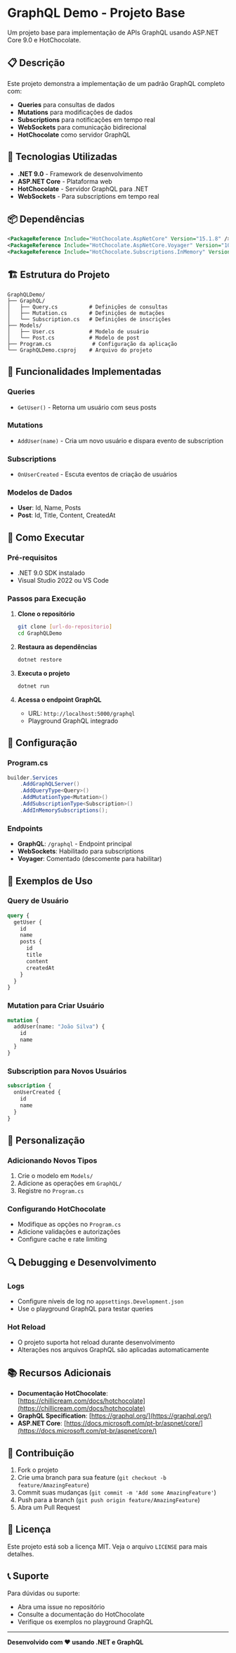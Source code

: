 # GraphQL Demo - Projeto Base

Um projeto base para implementação de APIs GraphQL usando ASP.NET Core 9.0 e HotChocolate.

## 📋 Descrição

Este projeto demonstra a implementação de um padrão GraphQL completo com:
- **Queries** para consultas de dados
- **Mutations** para modificações de dados
- **Subscriptions** para notificações em tempo real
- **WebSockets** para comunicação bidirecional
- **HotChocolate** como servidor GraphQL

## 🚀 Tecnologias Utilizadas

- **.NET 9.0** - Framework de desenvolvimento
- **ASP.NET Core** - Plataforma web
- **HotChocolate** - Servidor GraphQL para .NET
- **WebSockets** - Para subscriptions em tempo real

## 📦 Dependências

```xml
<PackageReference Include="HotChocolate.AspNetCore" Version="15.1.8" />
<PackageReference Include="HotChocolate.AspNetCore.Voyager" Version="10.5.5" />
<PackageReference Include="HotChocolate.Subscriptions.InMemory" Version="15.1.8" />
```

## 🏗️ Estrutura do Projeto

```
GraphQLDemo/
├── GraphQL/
│   ├── Query.cs          # Definições de consultas
│   ├── Mutation.cs       # Definições de mutações
│   └── Subscription.cs   # Definições de inscrições
├── Models/
│   ├── User.cs           # Modelo de usuário
│   └── Post.cs           # Modelo de post
├── Program.cs             # Configuração da aplicação
└── GraphQLDemo.csproj    # Arquivo do projeto
```

## 🎯 Funcionalidades Implementadas

### Queries
- `GetUser()` - Retorna um usuário com seus posts

### Mutations
- `AddUser(name)` - Cria um novo usuário e dispara evento de subscription

### Subscriptions
- `OnUserCreated` - Escuta eventos de criação de usuários

### Modelos de Dados
- **User**: Id, Name, Posts
- **Post**: Id, Title, Content, CreatedAt

## 🚀 Como Executar

### Pré-requisitos
- .NET 9.0 SDK instalado
- Visual Studio 2022 ou VS Code

### Passos para Execução

1. **Clone o repositório**
   ```bash
   git clone [url-do-repositorio]
   cd GraphQLDemo
   ```

2. **Restaura as dependências**
   ```bash
   dotnet restore
   ```

3. **Executa o projeto**
   ```bash
   dotnet run
   ```

4. **Acessa o endpoint GraphQL**
   - URL: `http://localhost:5000/graphql`
   - Playground GraphQL integrado

## 🔧 Configuração

### Program.cs
```csharp
builder.Services
    .AddGraphQLServer()
    .AddQueryType<Query>()
    .AddMutationType<Mutation>()
    .AddSubscriptionType<Subscription>()
    .AddInMemorySubscriptions();
```

### Endpoints
- **GraphQL**: `/graphql` - Endpoint principal
- **WebSockets**: Habilitado para subscriptions
- **Voyager**: Comentado (descomente para habilitar)

## 📝 Exemplos de Uso

### Query de Usuário
```graphql
query {
  getUser {
    id
    name
    posts {
      id
      title
      content
      createdAt
    }
  }
}
```

### Mutation para Criar Usuário
```graphql
mutation {
  addUser(name: "João Silva") {
    id
    name
  }
}
```

### Subscription para Novos Usuários
```graphql
subscription {
  onUserCreated {
    id
    name
  }
}
```

## 🎨 Personalização

### Adicionando Novos Tipos
1. Crie o modelo em `Models/`
2. Adicione as operações em `GraphQL/`
3. Registre no `Program.cs`

### Configurando HotChocolate
- Modifique as opções no `Program.cs`
- Adicione validações e autorizações
- Configure cache e rate limiting

## 🔍 Debugging e Desenvolvimento

### Logs
- Configure níveis de log no `appsettings.Development.json`
- Use o playground GraphQL para testar queries

### Hot Reload
- O projeto suporta hot reload durante desenvolvimento
- Alterações nos arquivos GraphQL são aplicadas automaticamente

## 📚 Recursos Adicionais

- **Documentação HotChocolate**: [https://chillicream.com/docs/hotchocolate](https://chillicream.com/docs/hotchocolate)
- **GraphQL Specification**: [https://graphql.org/](https://graphql.org/)
- **ASP.NET Core**: [https://docs.microsoft.com/pt-br/aspnet/core/](https://docs.microsoft.com/pt-br/aspnet/core/)

## 🤝 Contribuição

1. Fork o projeto
2. Crie uma branch para sua feature (`git checkout -b feature/AmazingFeature`)
3. Commit suas mudanças (`git commit -m 'Add some AmazingFeature'`)
4. Push para a branch (`git push origin feature/AmazingFeature`)
5. Abra um Pull Request

## 📄 Licença

Este projeto está sob a licença MIT. Veja o arquivo `LICENSE` para mais detalhes.

## 📞 Suporte

Para dúvidas ou suporte:
- Abra uma issue no repositório
- Consulte a documentação do HotChocolate
- Verifique os exemplos no playground GraphQL

---

**Desenvolvido com ❤️ usando .NET e GraphQL**
